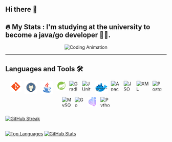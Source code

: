 ## Hi there 👋

## 🔥   My Stats : I'm studying at the university to become a java/go developer 👨‍💻.

<div align="center">
  <img src="https://github.com/alexey-y-a/alexey-y-a/blob/main/coding.gif?raw=true" alt="Coding Animation"/>
</div>

---

## Languages and Tools 🛠️
<div style="display: flex; justify-content: center; gap: 10px; flex-wrap: wrap;">
  <img src="https://github.com/alexey-y-a/alexey-y-a/blob/main/assets/icons8-git.svg" alt="Git" width="35" height="35" />
  <img src="https://github.com/alexey-y-a/alexey-y-a/blob/main/assets/icons8-github-logo.svg" alt="GitHub" width="40" height="40" />
  <img src="https://github.com/alexey-y-a/alexey-y-a/blob/main/assets/icons8-java-logo.svg" alt="Java" width="40" height="40" />
  <img src="https://github.com/alexey-y-a/alexey-y-a/blob/main/assets/icons8-spring-boot.svg" alt="Spring" width="30" height="30" />
  <img src="https://cdn.simpleicons.org/gradle" alt="Gradle" width="30" height="30" />
  <img src="https://cdn.jsdelivr.net/gh/devicons/devicon/icons/junit/junit-original.svg" alt="JUnit" width="30" height="30" />
  <img src="https://github.com/alexey-y-a/alexey-y-a/blob/main/assets/icons8-docker.svg" alt="Docker" width="40" height="40" />
  <img src="https://cdn.jsdelivr.net/gh/devicons/devicon/icons/apache/apache-original.svg" alt="Apache Tomcat" width="30" height="30" />
  <img src="https://cdn.jsdelivr.net/gh/devicons/devicon/icons/json/json-original.svg" alt="JSON" width="30" height="30" />
  <img src="https://cdn.jsdelivr.net/gh/devicons/devicon/icons/xml/xml-original.svg" alt="XML" width="40" height="40" />
  <img src="https://cdn.jsdelivr.net/gh/devicons/devicon/icons/postgresql/postgresql-original.svg" alt="PostgreSQL" width="30" height="30" />
  <img src="https://cdn.jsdelivr.net/gh/devicons/devicon/icons/mysql/mysql-original.svg" alt="MySQL" width="30" height="30" />
  <img src="https://cdn.jsdelivr.net/gh/devicons/devicon/icons/go/go-original.svg" alt="Go" width="30" height="30" />
  <img src="https://github.com/alexey-y-a/alexey-y-a/blob/main/assets/icons8-django.svg" alt="Django" width="30" height="30" />
  <img src="https://cdn.jsdelivr.net/gh/devicons/devicon/icons/python/python-original.svg" alt="Python" width="30" height="30" />
</div>

##

  [![GitHub Streak](https://streak-stats.demolab.com?user=alexey-y-a&theme=highcontrast)](https://git.io/streak-stats)

##

 [![Top Languages](https://github-readme-stats.vercel.app/api/top-langs/?username=alexey-y-a&layout=compact&theme=highcontrast)](https://github.com/anuraghazra/github-readme-stats)  [![GitHub Stats](https://github-readme-stats.vercel.app/api?username=alexey-y-a&show_icons=true&theme=highcontrast)](https://github.com/anuraghazra/github-readme-stats) 

